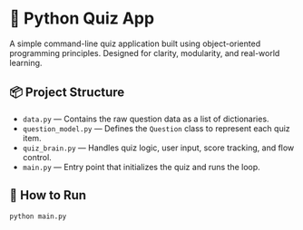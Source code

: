 # 🧠 Python Quiz App

A simple command-line quiz application built using object-oriented programming principles. Designed for clarity, modularity, and real-world learning.

## 📦 Project Structure

- `data.py` — Contains the raw question data as a list of dictionaries.
- `question_model.py` — Defines the `Question` class to represent each quiz item.
- `quiz_brain.py` — Handles quiz logic, user input, score tracking, and flow control.
- `main.py` — Entry point that initializes the quiz and runs the loop.

## 🚀 How to Run

```bash
python main.py